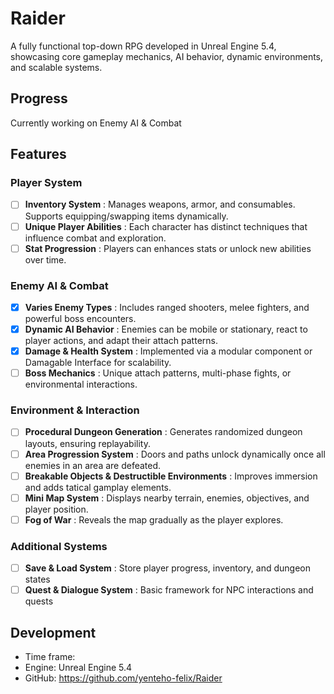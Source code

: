 # Raider
A fully functional top-down RPG developed in Unreal Engine 5.4, showcasing core gameplay mechanics, AI behavior, dynamic environments, and scalable systems.

## Progress
Currently working on Enemy AI & Combat

## Features
### Player System
- [ ] **Inventory System** : Manages weapons, armor, and consumables. Supports equipping/swapping items dynamically.
- [ ] **Unique Player Abilities** : Each character has distinct techniques that influence combat and exploration.
- [ ] **Stat Progression** : Players can enhances stats or unlock new abilities over time.  

### Enemy AI & Combat
- [x] **Varies Enemy Types** : Includes ranged shooters, melee fighters, and powerful boss encounters.
- [x] **Dynamic AI Behavior** : Enemies can be mobile or stationary, react to player actions, and adapt their attach patterns.
- [x] **Damage & Health System** : Implemented via a modular component or Damagable Interface for scalability.
- [ ] **Boss Mechanics** : Unique attach patterns, multi-phase fights, or environmental interactions.
 
### Environment & Interaction
- [ ] **Procedural Dungeon Generation** : Generates randomized dungeon layouts, ensuring replayability.
- [ ] **Area Progression System** : Doors and paths unlock dynamically once all enemies in an area are defeated.
- [ ] **Breakable Objects & Destructible Environments** : Improves immersion and adds tatical gamplay elements.
- [ ] **Mini Map System** : Displays nearby terrain, enemies, objectives, and player position.
- [ ] **Fog of War** : Reveals the map gradually as the player explores.

### Additional Systems
- [ ] **Save & Load System** : Store player progress, inventory, and dungeon states
- [ ] **Quest & Dialogue System** : Basic framework for NPC interactions and quests

## Development
* Time frame: 
* Engine: Unreal Engine 5.4
* GitHub: https://github.com/yenteho-felix/Raider
